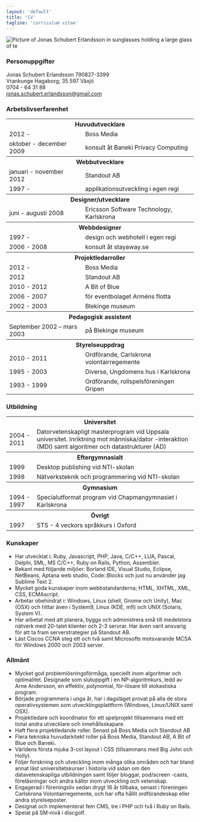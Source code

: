 ```yaml
---
layout: 'default'
title: 'CV'
tagline: 'curriculum vitae'
---
```

![Picture of Jonas Schubert Erlandsson in sunglasses holding a large glass of te](http://www.gravatar.com/avatar/e1c3d4473d83daf1d88e6e846d60e38b.png?s=150)
### Personuppgifter
Jonas Schubert Erlandsson 790827-3399  
Vrankunge Hagaborg; 35 597 Växjö  
0704 - 64 31 88  
jonas.schubert.erlandsson@gmail.com

### Arbetslivserfarenhet
<table>
  <tr><th colspan="2">Huvudutvecklare</th></th>
  <tr><td>2012 -</td><td>Boss Media</td></tr>
  <tr><td>oktober - december 2009</td><td>konsult åt Baneki Privacy Computing</td></tr>

  <tr><th colspan="2">Webbutvecklare</th></th>
  <tr><td>januari - november 2012</td><td>Standout AB</td></tr>
  <tr><td>1997 -</td><td>applikationsutveckling i egen regi</td></tr>

  <tr><th colspan="2">Designer/utvecklare</tr></th>
  <tr><td>juni - augusti 2008</td><td>Ericsson Software Technology, Karlskrona</td></tr>

  <tr><th colspan="2">Webbdesigner</tr></th>
  <tr><td>1997 - </td><td>design och webhotell i egen regi</td></tr>
  <tr><td>2006 - 2008</td><td>konsult åt stayaway.se</td></tr>

  <tr><th colspan="2">Projektledarroller</tr></th>
  <tr><td>2012 -      </td><td>Boss Media</td></tr>
  <tr><td>2012        </td><td>Standout AB</td></tr>
  <tr><td>2010 - 2012 </td><td>A Bit of Blue</td></tr>
  <tr><td>2006 - 2007 </td><td>för eventbolaget Arméns flotta</td></tr>
  <tr><td>2002 - 2003 </td><td>Blekinge museum</td></tr>

  <tr><th colspan="2">Pedagogisk assistent</tr></th>
  <tr><td>September 2002 – mars 2003 </td><td>på Blekinge museum</td></tr>

  <tr><th colspan="2">Styrelseuppdrag</tr></th>
  <tr><td>2010 - 2011 </td><td>Ordförande, Carlskrona volontairregemente</td></tr>
  <tr><td>1995 - 2003 </td><td>Diverse, Ungdomens hus i Karlskrona</td></tr>
  <tr><td>1993 - 1999 </td><td>Ordförande, rollspelsföreningen Gripen</td></tr>
</table>

### Utbildning
<table>
  <tr><th colspan="2">Universitet</tr></th>
  <tr><td>2004 - 2011</td><td>Datorvetenskapligt masterprogram vid Uppsala universitet. Inriktning mot människa/dator -interaktion (MDI) samt algoritmer och datastrukturer (AD)</td></tr>

  <tr><th colspan="2">Eftergymnasialt</tr></th>
  <tr><td>1999</td><td>Desktop publishing vid NTI-skolan</td></tr>
  <tr><td>1998</td><td>Nätverksteknik och programmering vid NTI-skolan</td></tr>

  <tr><th colspan="2">Gymnasium</tr></th>
  <tr><td>1994 - 1997</td><td>Specialutformat program vid Chapmangymnasiet i Karlskrona</td></tr>

  <tr><th colspan="2">Övrigt</tr></th>
  <tr><td>1997</td><td>STS - 4 veckors språkkurs i Oxford</td></tr>
</table>

### Kunskaper

* Har utvecklat i: Ruby, Javascript, PHP, Java, C/C++, LUA, Pascal, Delphi, SML, MS C/C++, Ruby on Rails, Python, Assembler.
* Bekant med följande miljöer: Borland IDE, Visual Studio, Eclipse, NetBeans, Aptana web studio, Code::Blocks och just nu använder jag Sublime Text 2.
* Mycket goda kunskaper inom webbstandarderna; HTML, XHTML, XML, CSS, ECMAscript.
* Arbetar obehindrat i: Windows, Linux (shell, Gnome och Unity), Mac (OSX) och hittar även i System9, Linux (KDE, mfl) och UNIX (Solaris, System V).
* Har arbetat med att planera, bygga och administrera små till medelstora nätverk med 20-talet klienter och 2-3 servrar. Har även varit ansvarig för att ta fram serverstrategier på Standout AB.
* Läst Ciscos CCNA steg ett och två samt Microsofts motsvarande MCSA för Windows 2000 och 2003 server.

### Allmänt

* Mycket god problemlösningsförmåga, speciellt inom algoritmer och optimalitet. Designade som slutuppgift i en NP-algoritmkurs, ledd av Arne Andersson, en effektiv, polynomial, för-lösare till stokastiska program.
* Började programmera i unga år, har i dagsläget provat på alla de stora operativsystemen som utvecklingsplattform (Windows, Linux/UNIX samt OSX).
* Projektledare och koordinator för ett spelprojekt tillsammans med ett tiotal andra utvecklare och innehållsskapare.
* Haft flera projektledande roller. Senast på Boss Media och Standout AB
* Flera tekniska huvudarkitekt roller på Boss Media, Standout AB, A Bit of Blue och Baneki.
* Världens första mjuka 3-col layout i CSS (tillsammans med Big John och Holly).
* Följer forskning och utveckling inom många olika områden och har bland annat läst universitetskurser i historia vid sidan om den datavetenskapliga utbildningen samt följer bloggar, pod/screen -casts, föreläsningar och andra källor inom utveckling och vetenskap.
* Engagerad i föreningsliv sedan drygt 16 år tillbaka, senast i föreningen Carlskrona Volontairregemente, och har ofta hållit ordförandeskap eller andra styrelseposter.
* Designat och implementerat fem CMS, tre i PHP och två i Ruby on Rails.
* Spelat på SM-nivå i discgolf.